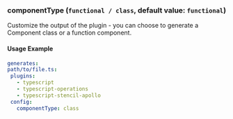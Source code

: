 
### componentType (`functional / class`, default value: `functional`)

Customize the output of the plugin - you can choose to generate a Component class or a function component.


#### Usage Example

```yml
generates:
path/to/file.ts:
 plugins:
   - typescript
   - typescript-operations
   - typescript-stencil-apollo
 config:
   componentType: class
```